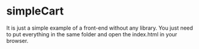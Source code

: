 # simpleCart

It is just a simple example of a front-end without any library.
You just need to put everything in the same folder and open the index.html in your browser.
